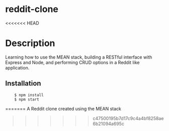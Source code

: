 # reddit-clone
<<<<<<< HEAD

# Description

Learning how to use the MEAN stack, building a RESTful interface with Express and Node, and performing CRUD options in a Reddit like application.

## Installation

		$ npm install
		$ npm start
=======
A Reddit clone created using the MEAN stack
>>>>>>> c47500195b7d17c9c4a4bf8258ae6b21094a695c
